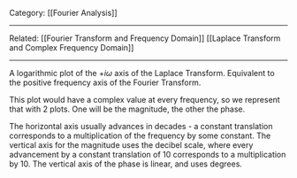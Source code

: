 Category: [[Fourier Analysis]]
___
Related: [[Fourier Transform and Frequency Domain]] [[Laplace Transform and Complex Frequency Domain]]
___
A logarithmic plot of the $+i\omega$ axis of the Laplace Transform. Equivalent to the positive frequency axis of the Fourier Transform. 

This plot would have a complex value at every frequency, so we represent that with 2 plots. One will be the magnitude, the other the phase. 

The horizontal axis usually advances in decades - a constant translation corresponds to a multiplication of the frequency by some constant. The vertical axis for the magnitude uses the decibel scale, where every advancement by a constant translation of 10 corresponds to a multiplication by 10. The vertical axis of the phase is linear, and uses degrees. 
